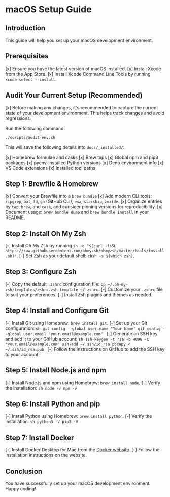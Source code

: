 # macOS Setup Guide

## Introduction

This guide will help you set up your macOS development environment.

## Prerequisites

[x] Ensure you have the latest version of macOS installed.
[x] Install Xcode from the App Store.
[x] Install Xcode Command Line Tools by running `xcode-select --install`.

## Audit Your Current Setup (Recommended)

[x] Before making any changes, it's recommended to capture the current state of your development environment. This helps track changes and avoid regressions.

Run the following command:

```bash
./scripts/audit-env.sh
```

This will save the following details into `docs/_installed/`:

[x] Homebrew formulae and casks
[x] Brew taps
[x] Global npm and pip3 packages
[x] pyenv-installed Python versions
[x] Deno environment info
[x] VS Code extensions
[x] Installed tool paths

## Step 1: Brewfile & Homebrew

[x] Convert your Brewfile into a `brew bundle`
[x] Add modern CLI tools: `ripgrep`, `bat`, `fd`, `gh` (GitHub CLI), `exa`, `starship`, `zoxide`.
[x] Organize entries by `tap`, `brew`, and `cask`, and consider pinning versions for reproducibility.
[x] Document usage: `brew bundle dump` and `brew bundle install` in your README.

## Step 2: Install Oh My Zsh

[-] Install Oh My Zsh by running `sh -c "$(curl -fsSL https://raw.githubusercontent.com/ohmyzsh/ohmyzsh/master/tools/install.sh)"`.
[-] Set Zsh as your default shell: `chsh -s $(which zsh)`.

## Step 3: Configure Zsh

[-] Copy the default `.zshrc` configuration file: `cp ~/.oh-my-zsh/templates/zshrc.zsh-template ~/.zshrc`.
[-] Customize your `.zshrc` file to suit your preferences.
[-] Install Zsh plugins and themes as needed.

## Step 4: Install and Configure Git

[-] Install Git using Homebrew: `brew install git`.
[-] Set up your Git configuration:
`sh
    git config --global user.name "Your Name"
    git config --global user.email "your.email@example.com"
    `
[-] Generate an SSH key and add it to your GitHub account:
`sh
    ssh-keygen -t rsa -b 4096 -C "your.email@example.com"
    ssh-add ~/.ssh/id_rsa
    pbcopy < ~/.ssh/id_rsa.pub
    `
[-] Follow the instructions on GitHub to add the SSH key to your account.

## Step 5: Install Node.js and npm

[-] Install Node.js and npm using Homebrew: `brew install node`.
[-] Verify the installation:
`sh
    node -v
    npm -v
    `

## Step 6: Install Python and pip

[-] Install Python using Homebrew: `brew install python`.
[-] Verify the installation:
`sh
    python3 -V
    pip3 -V
    `

## Step 7: Install Docker

[-] Install Docker Desktop for Mac from the [Docker website](https://www.docker.com/products/docker-desktop).
[-] Follow the installation instructions on the website.

## Conclusion

You have successfully set up your macOS development environment. Happy coding!

```

```
